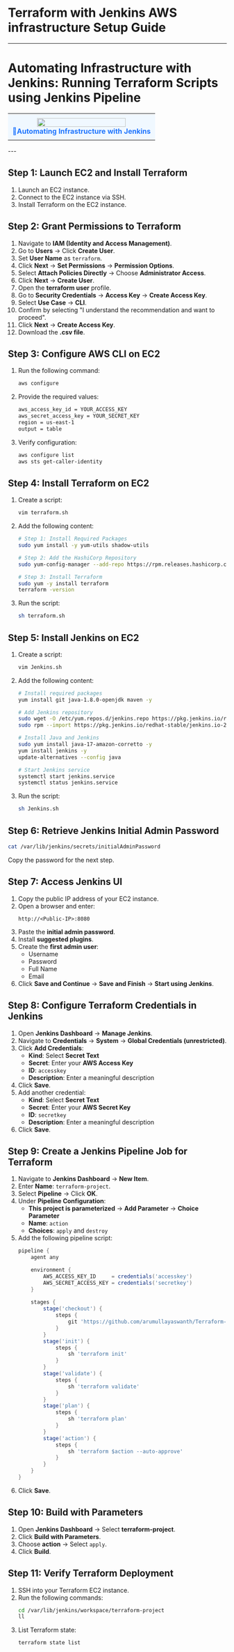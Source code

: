 # Terraform with Jenkins AWS infrastructure Setup Guide
----
# Automating Infrastructure with Jenkins: Running Terraform Scripts using Jenkins Pipeline 
<table>
  <tr>
    <td align="center" style="background-color:#f0f8ff; padding:10px;">
      <img src="https://github.com/arumullayaswanth/Devops-Software-Installation-Project/blob/7775588ff4899874083925daf0f2f449978c495a/Pictures/Automating%20Infrastructure%20with%20Jenkins.png" width="80%">
      <br><b style="color:#1f75fe;">🔵Automating Infrastructure with Jenkins</b>
    </td>
  </tr>
</table>
---

## Step 1: Launch EC2 and Install Terraform
1. Launch an EC2 instance.
2. Connect to the EC2 instance via SSH.
3. Install Terraform on the EC2 instance.

## Step 2: Grant Permissions to Terraform
1. Navigate to **IAM (Identity and Access Management)**.
2. Go to **Users** → Click **Create User**.
3. Set **User Name** as `terraform`.
4. Click **Next** → **Set Permissions** → **Permission Options**.
5. Select **Attach Policies Directly** → Choose **Administrator Access**.
6. Click **Next** → **Create User**.
7. Open the **terraform user** profile.
8. Go to **Security Credentials** → **Access Key** → **Create Access Key**.
9. Select **Use Case** → **CLI**.
10. Confirm by selecting "I understand the recommendation and want to proceed".
11. Click **Next** → **Create Access Key**.
12. Download the **.csv file**.

## Step 3: Configure AWS CLI on EC2
1. Run the following command:
   ```sh
   aws configure
   ```
2. Provide the required values:
   ```sh
   aws_access_key_id = YOUR_ACCESS_KEY
   aws_secret_access_key = YOUR_SECRET_KEY
   region = us-east-1
   output = table
   ```
3. Verify configuration:
   ```sh
   aws configure list
   aws sts get-caller-identity
   ```

## Step 4: Install Terraform on EC2
1. Create a script:
   ```sh
   vim terraform.sh
   ```
2. Add the following content:
   ```sh
   # Step 1: Install Required Packages
   sudo yum install -y yum-utils shadow-utils

   # Step 2: Add the HashiCorp Repository
   sudo yum-config-manager --add-repo https://rpm.releases.hashicorp.com/AmazonLinux/hashicorp.repo

   # Step 3: Install Terraform
   sudo yum -y install terraform
   terraform -version
   ```
3. Run the script:
   ```sh
   sh terraform.sh
   ```

## Step 5: Install Jenkins on EC2
1. Create a script:
   ```sh
   vim Jenkins.sh
   ```
2. Add the following content:
   ```sh
   # Install required packages
   yum install git java-1.8.0-openjdk maven -y

   # Add Jenkins repository
   sudo wget -O /etc/yum.repos.d/jenkins.repo https://pkg.jenkins.io/redhat-stable/jenkins.repo
   sudo rpm --import https://pkg.jenkins.io/redhat-stable/jenkins.io-2023.key

   # Install Java and Jenkins
   sudo yum install java-17-amazon-corretto -y
   yum install jenkins -y
   update-alternatives --config java

   # Start Jenkins service
   systemctl start jenkins.service
   systemctl status jenkins.service
   ```
3. Run the script:
   ```sh
   sh Jenkins.sh
   ```

## Step 6: Retrieve Jenkins Initial Admin Password
```sh
cat /var/lib/jenkins/secrets/initialAdminPassword
```
Copy the password for the next step.

## Step 7: Access Jenkins UI
1. Copy the public IP address of your EC2 instance.
2. Open a browser and enter:
   ```
   http://<Public-IP>:8080
   ```
3. Paste the **initial admin password**.
4. Install **suggested plugins**.
5. Create the **first admin user**:
   - Username
   - Password
   - Full Name
   - Email
6. Click **Save and Continue** → **Save and Finish** → **Start using Jenkins**.

## Step 8: Configure Terraform Credentials in Jenkins
1. Open **Jenkins Dashboard** → **Manage Jenkins**.
2. Navigate to **Credentials** → **System** → **Global Credentials (unrestricted)**.
3. Click **Add Credentials**:
   - **Kind**: Select **Secret Text**
   - **Secret**: Enter your **AWS Access Key**
   - **ID**: `accesskey`
   - **Description**: Enter a meaningful description
4. Click **Save**.
5. Add another credential:
   - **Kind**: Select **Secret Text**
   - **Secret**: Enter your **AWS Secret Key**
   - **ID**: `secretkey`
   - **Description**: Enter a meaningful description
6. Click **Save**.

## Step 9: Create a Jenkins Pipeline Job for Terraform
1. Navigate to **Jenkins Dashboard** → **New Item**.
2. Enter **Name**: `terraform-project`.
3. Select **Pipeline** → Click **OK**.
4. Under **Pipeline Configuration**:
   - **This project is parameterized** → **Add Parameter** → **Choice Parameter**
   - **Name**: `action`
   - **Choices**: `apply` and `destroy`
5. Add the following pipeline script:
   ```groovy
   pipeline {
       agent any

       environment {
           AWS_ACCESS_KEY_ID     = credentials('accesskey')
           AWS_SECRET_ACCESS_KEY = credentials('secretkey')
       }
       
       stages {
           stage('checkout') {
               steps {
                   git 'https://github.com/arumullayaswanth/Terraform-Project.git'
               }
           }
           stage('init') {
               steps {
                   sh 'terraform init'
               }
           }
           stage('validate') {
               steps {
                   sh 'terraform validate'                
               }
           }
           stage('plan') {
               steps {
                   sh 'terraform plan'
               }
           }
           stage('action') {
               steps {
                   sh 'terraform $action --auto-approve'
               }
           }
       }
   }
   ```
6. Click **Save**.

## Step 10: Build with Parameters
1. Open **Jenkins Dashboard** → Select **terraform-project**.
2. Click **Build with Parameters**.
3. Choose **action** → Select `apply`.
4. Click **Build**.

## Step 11: Verify Terraform Deployment
1. SSH into your Terraform EC2 instance.
2. Run the following commands:
   ```sh
   cd /var/lib/jenkins/workspace/terraform-project
   ll
   ```
3. List Terraform state:
   ```sh
   terraform state list
   ```

